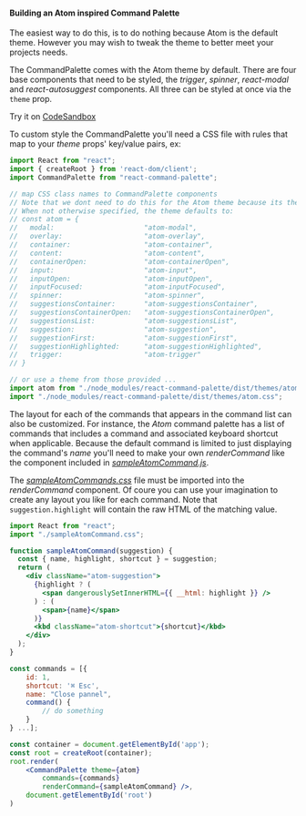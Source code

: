 #### Building an Atom inspired Command Palette

The easiest way to do this, is to do nothing because Atom is the default theme. However you may wish to tweak the theme to better meet your projects needs.

The CommandPalette comes with the Atom theme by default. There are four base components that need to be styled, the _trigger_, _spinner_, _react-modal_ and _react-autosuggest_ components. All three can be styled at once via the `theme` prop.

Try it on [CodeSandbox](https://codesandbox.io/s/hfqjn)

To custom style the CommandPalette you'll need a CSS file with rules that map to your _theme_ props' key/value pairs, ex:

```js
import React from "react";
import { createRoot } from 'react-dom/client';
import CommandPalette from "react-command-palette";

// map CSS class names to CommandPalette components
// Note that we dont need to do this for the Atom theme because its the default
// When not otherwise specified, the theme defaults to:
// const atom = {
//   modal:                      "atom-modal",
//   overlay:                    "atom-overlay",
//   container:                  "atom-container",
//   content:                    "atom-content",
//   containerOpen:              "atom-containerOpen",
//   input:                      "atom-input",
//   inputOpen:                  "atom-inputOpen",
//   inputFocused:               "atom-inputFocused",
//   spinner:                    "atom-spinner",
//   suggestionsContainer:       "atom-suggestionsContainer",
//   suggestionsContainerOpen:   "atom-suggestionsContainerOpen",
//   suggestionsList:            "atom-suggestionsList",
//   suggestion:                 "atom-suggestion",
//   suggestionFirst:            "atom-suggestionFirst",
//   suggestionHighlighted:      "atom-suggestionHighlighted",
//   trigger:                    "atom-trigger"
// }

// or use a theme from those provided ...
import atom from "./node_modules/react-command-palette/dist/themes/atom-theme";
import "./node_modules/react-command-palette/dist/themes/atom.css";
```

The layout for each of the commands that appears in the command list can also be customized. For instance, the _Atom_ command palette has a list of commands that  includes a command and associated keyboard shortcut when applicable. Because the default command is limited to just displaying the command's _name_ you'll need to make your own _renderCommand_ like the component included in [_sampleAtomCommand.js_](../examples/sampleAtomCommand.js). 

The [_sampleAtomCommands.css_](../examples/sampleAtomCommand.css) file must be imported into the _renderCommand_ component. Of coure you can use your imagination to create any layout you like for each command. Note that `suggestion.highlight` will contain the raw HTML of the matching value.

```jsx
import React from "react";
import "./sampleAtomCommand.css";

function sampleAtomCommand(suggestion) {
  const { name, highlight, shortcut } = suggestion;
  return (
    <div className="atom-suggestion">
      {highlight ? (
        <span dangerouslySetInnerHTML={{ __html: highlight }} />
      ) : (
        <span>{name}</span>
      )}
      <kbd className="atom-shortcut">{shortcut}</kbd>
    </div>
  );
}

const commands = [{
    id: 1,
    shortcut: '⌘ Esc',
    name: "Close pannel",
    command() {
        // do something
    }
} ...];

const container = document.getElementById('app');
const root = createRoot(container);
root.render(
    <CommandPalette theme={atom} 
        commands={commands} 
        renderCommand={sampleAtomCommand} />, 
    document.getElementById('root')
)
```

